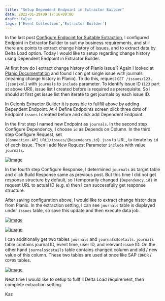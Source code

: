 ```yaml
---
title: "Setup Dependent Endpoint in Extractor Builder"
date: 2022-01-29T09:17:16+09:00
draft: false
tags: ['Event Collection','Extractor Builder']
---
```


In the last post [Configure Endpoint for Suitable Extraction](../2022-01-22-configure-endpoint-for-suitable-extraction), I configured Endpoint in Extractor Builder to suit my business requirements, and still there are points to extract change history of issues, and to extract data by Delta Load option. Today I would like to setup regarding change history using Dependent Endpoint in Extractor Builder.

At first how do I extract change history of Planio Issue ? Again I looked at [Planio Documentation](https://plan.io/api/#issues) and found I can get single issue with journals (meaning change history in Planio). To do this, request `GET /issues/123.[json|xml]` with `journals` to `include` parameter. To identify issue ID (`123` part at above URI), issue list I created before is required as prerequisite. So I should at first get issue list then iterate to get journals by each issue ID.

In Celonis Extractor Builder it is possible to fullfill above by adding Dependent Endpoint. At 4 Define Endpoints screen click three dots of Endpoint `issues` I created before and cilck add Dependent Endpoint. 

In the first step I named new Endpoint as `journals`. In the second step Configure Dependency, I choose `id` as Depends on Column. In the third step Configure Request, set `{Connection.API_URL}/issues/{Dependency.id}.json` to URL, to iterate by `id` of each issue. Then I add New Request Parameter `include` with value `journals`.

[![image](https://user-images.githubusercontent.com/67397583/151640026-d5a98c58-bc9e-4aff-957e-dbd212852e5a.png)](https://user-images.githubusercontent.com/67397583/151640026-d5a98c58-bc9e-4aff-957e-dbd212852e5a.png)

In the fourth step Configure Response, I determined `journals` as target table and click Build Response same as previous post. But this time I did not get response structure by default, so I temporarily changed `{Dependency.id}` in request URL to actual ID (e.g. `8`) then I can successfully get response structure.

After saving configuration above, I would like to extract change histor data from Planio. In the extraction setting, I can see `journals` table is displayed under `issues` table, so save this update and then execute data job.

[![image](https://user-images.githubusercontent.com/67397583/151641508-3fbf326e-bb5d-411a-87f2-b94799261bb5.png)](https://user-images.githubusercontent.com/67397583/151641508-3fbf326e-bb5d-411a-87f2-b94799261bb5.png)

[![image](https://user-images.githubusercontent.com/67397583/151641868-a48c9866-ee2e-4c8b-9486-7195a812aafd.png)](https://user-images.githubusercontent.com/67397583/151641868-a48c9866-ee2e-4c8b-9486-7195a812aafd.png)

I can additionally get two tables `journals` and `journals$details`. `journals` table contains journal ID, event time, user ID, and relevant issue ID. On the other hand `journals$details` table contains changed column and old / new value of this column. These two tables are used at once like SAP `CDHDR` / `CDPOS` tables.

[![image](https://user-images.githubusercontent.com/67397583/151642191-9e65960e-8b72-4730-96b5-46562ead7e51.png)](https://user-images.githubusercontent.com/67397583/151642191-9e65960e-8b72-4730-96b5-46562ead7e51.png)

Next time I would like to setup to fullfill Delta Load requirement, then complete extraction setting.

Kaz
